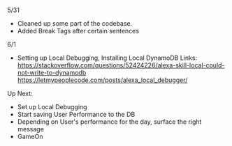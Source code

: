 5/31 
* Cleaned up some part of the codebase. 
* Added Break Tags after certain sentences

6/1
* Setting up Local Debugging, Installing Local DynamoDB
Links: 
https://stackoverflow.com/questions/52424226/alexa-skill-local-could-not-write-to-dynamodb
https://letmypeoplecode.com/posts/alexa_local_debugger/

Up Next: 
* Set up Local Debugging
* Start saving User Performance to the DB
* Depending on User's performance for the day, surface the right message
* GameOn
